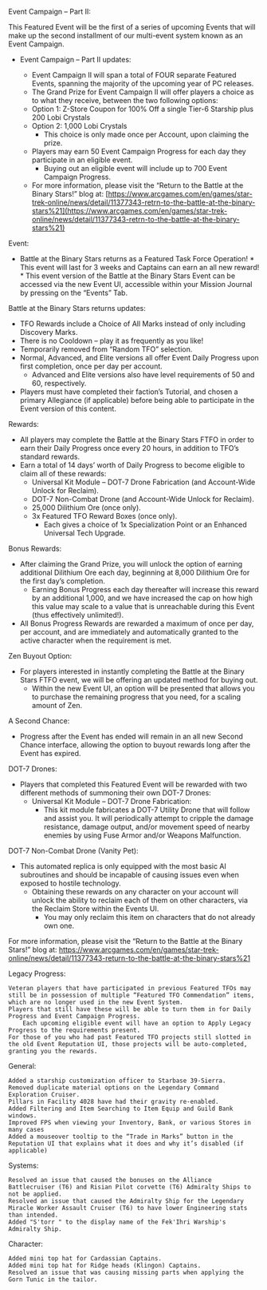 Event Campaign – Part II:

This Featured Event will be the first of a series of upcoming Events that will make up the second installment of our multi-event system known as an Event Campaign.
    
   * Event Campaign – Part II updates:
        
      *  Event Campaign II will span a total of FOUR separate Featured Events, spanning the majority of the upcoming year of PC releases.
      *  The Grand Prize for Event Campaign II will offer players a choice as to what they receive, between the two following options:
        *  Option 1: Z-Store Coupon for 100% Off a single Tier-6 Starship plus 200 Lobi Crystals
        * Option 2: 1,000 Lobi Crystals
          * This choice is only made once per Account, upon claiming the prize.
      * Players may earn 50 Event Campaign Progress for each day they participate in an eligible event.
        * Buying out an eligible event will include up to 700 Event Campaign Progress.
      * For more information, please visit the “Return to the Battle at the Binary Stars!” blog at: [https://www.arcgames.com/en/games/star-trek-online/news/detail/11377343-retrn-to-the-battle-at-the-binary-stars%21](https://www.arcgames.com/en/games/star-trek-online/news/detail/11377343-retrn-to-the-battle-at-the-binary-stars%21)

 
Event:

  *  Battle at the Binary Stars returns as a Featured Task Force Operation!
    * This event will last for 3 weeks and Captains can earn an all new reward!
    * This event version of the Battle at the Binary Stars Event can be accessed via the new Event UI, accessible within your Mission Journal by pressing on the “Events” Tab.

Battle at the Binary Stars returns updates:
   * TFO Rewards include a Choice of All Marks instead of only including Discovery Marks.
   * There is no Cooldown – play it as frequently as you like!
   * Temporarily removed from “Random TFO” selection.
   * Normal, Advanced, and Elite versions all offer Event Daily Progress upon first completion, once per day per account.
     * Advanced and Elite versions also have level requirements of 50 and 60, respectively.
   * Players must have completed their faction’s Tutorial, and chosen a primary Allegiance (if applicable) before being able to participate in the Event version of this content. 
    
Rewards:
    
   * All players may complete the Battle at the Binary Stars FTFO in order to earn their Daily Progress once every 20 hours, in addition to TFO’s standard rewards.
   *  Earn a total of 14 days’ worth of Daily Progress to become eligible to claim all of these rewards:
      * Universal Kit Module – DOT-7 Drone Fabrication (and Account-Wide Unlock for Reclaim).
      * DOT-7 Non-Combat Drone (and Account-Wide Unlock for Reclaim).
      * 25,000 Dilithium Ore (once only).
      * 3x Featured TFO Reward Boxes (once only).
         * Each gives a choice of 1x Specialization Point or an Enhanced Universal Tech Upgrade.

Bonus Rewards:

   * After claiming the Grand Prize, you will unlock the option of earning additional Dilithium Ore each day, beginning at 8,000 Dilithium Ore for the first day’s completion.
      * Earning Bonus Progress each day thereafter will increase this reward by an additional 1,000, and we have increased the cap on how high this value may scale to a value that is unreachable during this Event (thus effectively unlimited!).
   * All Bonus Progress Rewards are rewarded a maximum of once per day, per account, and are immediately and automatically granted to the active character when the requirement is met.

Zen Buyout Option:
   * For players interested in instantly completing the Battle at the Binary Stars FTFO event, we will be offering an updated method for buying out.
     * Within the new Event UI, an option will be presented that allows you to purchase the remaining progress that you need, for a scaling amount of Zen.

A Second Chance:

   * Progress after the Event has ended will remain in an all new Second Chance interface, allowing the option to buyout rewards long after the Event has expired.
    
DOT-7 Drones:
    
   * Players that completed this Featured Event will be rewarded with two different methods of summoning their own DOT-7 Drones:
     * Universal Kit Module – DOT-7 Drone Fabrication:
        * This kit module fabricates a DOT-7 Utility Drone that will follow and assist you.
            It will periodically attempt to cripple the damage resistance, damage output, and/or movement speed of nearby enemies by using Fuse Armor and/or Weapons Malfunction.

DOT-7 Non-Combat Drone (Vanity Pet):

   * This automated replica is only equipped with the most basic AI subroutines and should be incapable of causing issues even when exposed to hostile technology.
     * Obtaining these rewards on any character on your account will unlock the ability to reclaim each of them on other characters, via the Reclaim Store within the Events UI.
       * You may only reclaim this item on characters that do not already own one.

For more information, please visit the “Return to the Battle at the Binary Stars!” blog at: https://www.arcgames.com/en/games/star-trek-online/news/detail/11377343-return-to-the-battle-at-the-binary-stars%21

 
Legacy Progress:

    Veteran players that have participated in previous Featured TFOs may still be in possession of multiple “Featured TFO Commendation” items, which are no longer used in the new Event System.
    Players that still have these will be able to turn them in for Daily Progress and Event Campaign Progress.
        Each upcoming eligible event will have an option to Apply Legacy Progress to the requirements present.
    For those of you who had past Featured TFO projects still slotted in the old Event Reputation UI, those projects will be auto-completed, granting you the rewards.

 
General:

    Added a starship customization officer to Starbase 39-Sierra.
    Removed duplicate material options on the Legendary Command Exploration Cruiser.
    Pillars in Facility 4028 have had their gravity re-enabled.
    Added Filtering and Item Searching to Item Equip and Guild Bank windows.
    Improved FPS when viewing your Inventory, Bank, or various Stores in many cases
    Added a mouseover tooltip to the “Trade in Marks” button in the Reputation UI that explains what it does and why it’s disabled (if applicable)

 
Systems:

    Resolved an issue that caused the bonuses on the Alliance Battlecruiser (T6) and Risian Pilot corvette (T6) Admiralty Ships to not be applied.
    Resolved an issue that caused the Admiralty Ship for the Legendary Miracle Worker Assault Cruiser (T6) to have lower Engineering stats than intended.
    Added "S'torr " to the display name of the Fek'Ihri Warship's Admiralty Ship.

 
Character:

    Added mini top hat for Cardassian Captains.
    Added mini top hat for Ridge heads (Klingon) Captains.
    Resolved an issue that was causing missing parts when applying the Gorn Tunic in the tailor.
